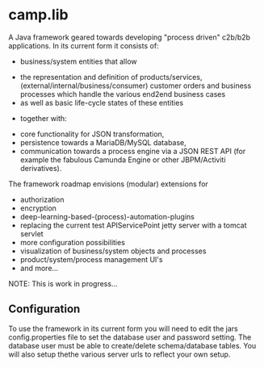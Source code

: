 # camp.lib

A Java framework geared towards developing "process driven" c2b/b2b applications. 
In its current form it consists of: 
- business/system entities that allow 
+ the representation and definition of products/services, (external/internal/business/consumer) customer orders and business processes which handle the various end2end business cases 
+ as well as basic life-cycle states of these entities 
- together with: 
+ core functionality for JSON transformation, 
+ persistence towards a MariaDB/MySQL database, 
+ communication towards a process engine via a JSON REST API (for example the fabulous Camunda Engine or other JBPM/Activiti derivatives). 

The framework roadmap envisions (modular) extensions for 
- authorization
- encryption
- deep-learning-based-(process)-automation-plugins
- replacing the current test APIServicePoint jetty server with a tomcat servlet
- more configuration possibilities
- visualization of business/system objects and processes
- product/system/process management UI's
- and more...

NOTE: This is work in progress...  

## Configuration

To use the framework in its current form you will need to edit the jars config.properties file to set the database user and password setting. The database user must be able to create/delete schema/database tables. You will also setup thethe various server urls to reflect your own setup.
